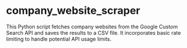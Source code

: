 # company_website_scraper
This Python script fetches company websites from the Google Custom Search API and saves the results to a CSV file. It incorporates basic rate limiting to handle potential API usage limits.
